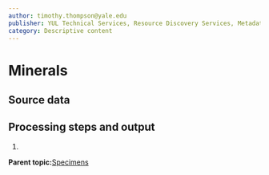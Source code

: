 ```yaml
---
author: timothy.thompson@yale.edu
publisher: YUL Technical Services, Resource Discovery Services, Metadata Services Unit
category: Descriptive content
---
```


# Minerals

## Source data

## Processing steps and output

1.  
**Parent topic:**[Specimens](../../concepts/supertypes/specimens.md)

